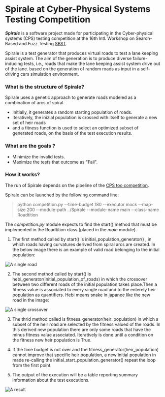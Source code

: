 # Spirale at Cyber-Physical Systems Testing Competition

**_Spirale_** is a software project made for participating in the Cyber-physical systems (CPS) testing competition at the 16th Intl. Workshop on Search-Based and Fuzz Testing [SBST](https://sbst21.github.io/tools/).

Spirale is a test generator that produces virtual roads to test a lane keeping assist system. The aim of the generation is to produce diverse failure-inducing tests, i.e., roads that make the lane keeping assist system drive out of the lane. based on the generation of random roads as input in a self-driving cars simulation environment.

### What is the structure of Spirale?

Spirale uses a genetic approach to generate roads modeled as a combination of arcs of spiral. 
- Initially, it generates a random starting population of roads.
- Iteratively, the inizial population is crossed with itself to generate a new set of heir roads
- and a fitness function is used to select an optimized subset of generated roads, on the basis of the test execution results. 

### What are the goals ?
- Minimize the invalid tests. 
- Maximize the tests that outcome as "Fail". 

### How it works?
The run of Spirale depends on the pipeline of the [CPS too competition](https://github.com/sbft-cps-tool-competition/cps-tool-competition).

Spirale can be launched by the following command line: 

> python competition.py --time-budget 180 --executor mock --map-size 200 --module-path ../Spirale --module-name main --class-name Roadtition

The _competition.py_ module expects to find the start() method that must be implemented in the Roadtition class (placed in the _main_ module).

1) The first method called by start() is initial_population_generator() , in which roads having curvatures derived from spiral arcs are created.
 In the below image there is an example of  valid road belonging to the initial population:

![A single road](https://user-images.githubusercontent.com/108838837/211591654-c62199c8-abfb-4670-a79e-a2e403217710.png)

2) The second method called by start() is hebi_generator(initial_population_of_roads) in which the crossover between two different roads of the initial population takes place.Then a fitness value is associated to every single road and to the enterely heir population as quantifiers. Hebi means snake in japanee like the new road in the image:

![A single crossover](https://user-images.githubusercontent.com/108838837/211593200-c45bdaf3-5112-4f08-98e7-a58d4e1c5206.png)

3) The thrid method called is fitness_generator(heir_population) in which a subset of the heir road are selected by the fitness valued of the roads. In this derived new population there are only some roads that have the minus fitness value associated. Iteratively is done until a condition on the fitness new heir population is True.

4) If the time budget is not over and the fitness_generator(heir_population) cannot improve that specific heir population, a new initial population in made re-calling the initial_start_population_generator() repeat the loop from the first point.
   
5) The output of the execution will be a table reporting summary information about the test executions.

![A result](https://user-images.githubusercontent.com/108838837/211600193-dad3c582-94fa-478a-a4f1-b460c5ddb0ca.png)

